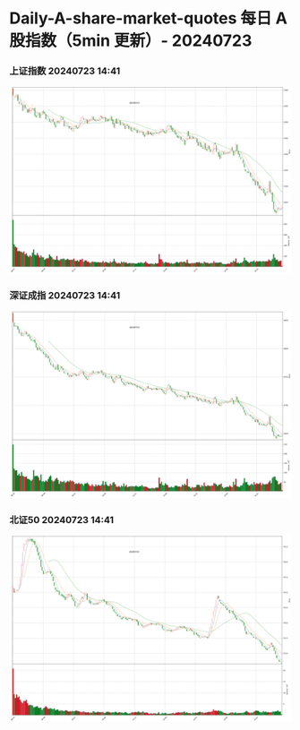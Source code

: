 
# Daily-A-share-market-quotes 每日 A 股指数（5min 更新）- 20240723

### 上证指数 20240723 14:41
![](./fig/2024/7/20240723-sh000001.png)

### 深证成指 20240723 14:41
![](./fig/2024/7/20240723-sz399001.png)

### 北证50 20240723 14:41
![](./fig/2024/7/20240723-bj899050.png)
